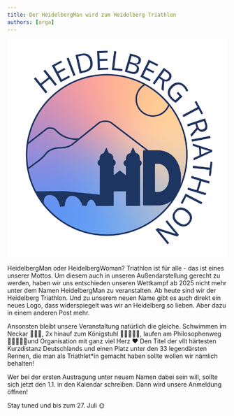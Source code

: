 ```yaml
---
title: Der HeidelbergMan wird zum Heidelberg Triathlon
authors: [orga]
---
```


![Staffel](/blog/20241227_newlogo.png)

HeidelbergMan oder HeidelbergWoman? Triathlon ist für alle - das ist eines unserer Mottos. Um diesem auch in unseren Außendarstellung gerecht zu werden, haben wir uns entschieden unseren Wettkampf ab 2025 nicht mehr unter dem Namen HeidelbergMan zu veranstalten. Ab heute sind wir der Heidelberg Triathlon. Und zu unserem neuen Name gibt es auch direkt ein neues Logo, dass widerspiegelt was wir an Heidelberg so lieben. Aber dazu in einem anderen Post mehr. 

Ansonsten bleibt unsere Veranstaltung natürlich die gleiche. Schwimmen im Neckar 🏊🏻‍♀️, 2x hinauf zum Königstuhl 🚴🏻‍♀️🚴🏼,  laufen am Philosophenweg 🏃🏻‍♀️🏃🏻und Organisation mit ganz viel Herz ❤️ Den Titel der vllt härtesten Kurzdistanz Deutschlands und einen Platz unter den 33 legendärsten Rennen, die man als Triathlet*in gemacht haben sollte wollen wir nämlich behalten! 

Wer bei der ersten Austragung unter neuem Namen dabei sein will,  sollte sich jetzt den 1.1. in den Kalendar schreiben. Dann wird unsere Anmeldung öffnen! 

Stay tuned und bis zum 27. Juli 🌞
